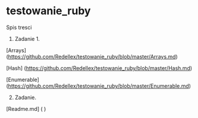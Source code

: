 # testowanie_ruby

Spis tresci

1. Zadanie 1.

  [Arrays] (https://github.com/Redellex/testowanie_ruby/blob/master/Arrays.md)
  
  [Hash] (https://github.com/Redellex/testowanie_ruby/blob/master/Hash.md)
  
  [Enumerable] (https://github.com/Redellex/testowanie_ruby/blob/master/Enumerable.md)

2. Zadanie.

  [Readme.md] ( )
  
